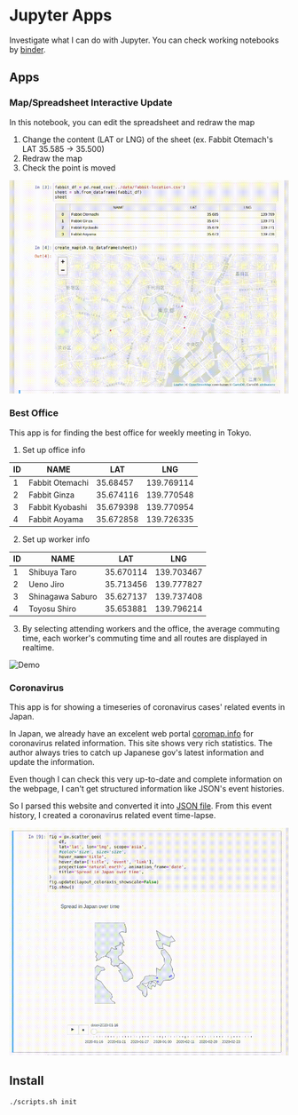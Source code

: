 Jupyter Apps
============

Investigate what I can do with Jupyter.
You can check working notebooks by [binder](https://mybinder.org/v2/gh/hamasho/jupyter-apps/master).

## Apps

### Map/Spreadsheet Interactive Update

In this notebook, you can edit the spreadsheet and redraw the map
1. Change the content (LAT or LNG) of the sheet (ex. Fabbit Otemach's LAT 35.585 -> 35.500)
2. Redraw the map
3. Check the point is moved

![Demo](assets/map-spreadsheet-app-example.gif)

### Best Office

This app is for finding the best office for weekly meeting in Tokyo.

1. Set up office info

| ID | NAME            | LAT       | LNG        |
|----|-----------------|-----------|------------|
| 1  | Fabbit Otemachi | 35.68457  | 139.769114 |
| 2  | Fabbit Ginza    | 35.674116 | 139.770548 |
| 3  | Fabbit Kyobashi | 35.679398 | 139.770954 |
| 4  | Fabbit Aoyama   | 35.672858 | 139.726335 |

2. Set up worker info

| ID | NAME             | LAT       | LNG        | 
|----|------------------|-----------|------------| 
| 1  | Shibuya Taro     | 35.670114 | 139.703467 | 
| 2  | Ueno Jiro        | 35.713456 | 139.777827 | 
| 3  | Shinagawa Saburo | 35.627137 | 139.737408 | 
| 4  | Toyosu Shiro     | 35.653881 | 139.796214 | 

3. By selecting attending workers and the office,
   the average commuting time, each worker's commuting time and
   all routes are displayed in realtime.

![Demo](assets/best-office-app-example.gif)

### Coronavirus

This app is for showing a timeseries of coronavirus cases' related events in Japan.

In Japan, we already have an excelent web portal [coromap.info](https://www.coromap.info/)
for coronavirus related information.
This site shows very rich statistics.
The author always tries to catch up Japanese gov's latest information
and update the information.

Even though I can check this very up-to-date and complete information on the webpage,
I can't get structured information like JSON's event histories.

So I parsed this website and converted it into [JSON file](coronavirus_app/resources/events.json).
From this event history, I created a coronavirus related event time-lapse.

![Demo](assets/coronavirus-app-example.gif)

## Install

```sh
./scripts.sh init
```
